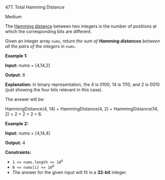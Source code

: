477\. Total Hamming Distance

Medium

The [Hamming distance](https://en.wikipedia.org/wiki/Hamming_distance) between two integers is the number of positions at which the corresponding bits are different.

Given an integer array `nums`, return _the sum of **Hamming distances** between all the pairs of the integers in_ `nums`.

**Example 1:**

**Input:** nums = [4,14,2]

**Output:** 6

**Explanation:** In binary representation, the 4 is 0100, 14 is 1110, and 2 is 0010 (just showing the four bits relevant in this case). 

The answer will be: 

HammingDistance(4, 14) + HammingDistance(4, 2) + HammingDistance(14, 2) = 2 + 2 + 2 = 6.

**Example 2:**

**Input:** nums = [4,14,4]

**Output:** 4

**Constraints:**

*   <code>1 <= nums.length <= 10<sup>4</sup></code>
*   <code>0 <= nums[i] <= 10<sup>9</sup></code>
*   The answer for the given input will fit in a **32-bit** integer.